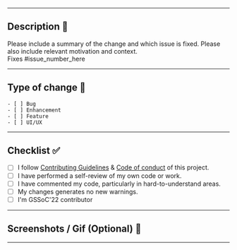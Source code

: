 <hr>

## Description 📜

Please include a summary of the change and which issue is fixed. Please also include relevant motivation and context.  
Fixes #issue_number_here

<hr>

## Type of change 📝
    - [ ] Bug
    - [ ] Enhancement
    - [ ] Feature
    - [ ] UI/UX

<hr>

## Checklist ✅

<!----Please delete options that are not relevant.And in order to tick the check box just but x inside them for example [x] like this----->

- [ ] I follow [Contributing Guidelines](CONTRIBUTING.md) & [Code of conduct](CODE_OF_CONDUCT.md) of this project.
- [ ] I have performed a self-review of my own code or work.
- [ ] I have commented my code, particularly in hard-to-understand areas.
- [ ] My changes generates no new warnings.
- [ ] I'm GSSoC'22 contributor

<hr>

<!----In order to tick the check box just but x inside them for example [x] like this. Please delete other irrevant options as well----->

## Screenshots / Gif (Optional) 📸

<hr>
